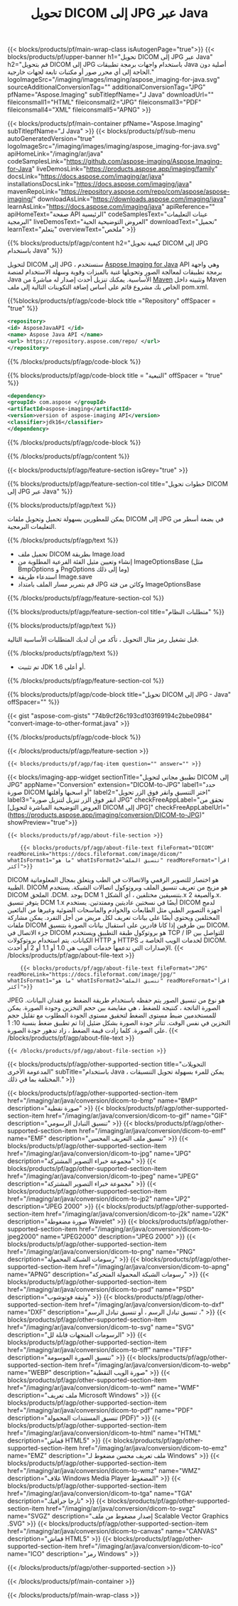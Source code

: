 ﻿---
title: تحويل DICOM إلى JPG عبر Java 
weight: 3920
url: /ar/java/conversion/dicom-to-jpg/ 
lang: ar
langdirlevel: 2
locales: ja,it,zh-hant,ru,de,es,fr,nl,id,lt,pl,pt,vi,tr,ko,zh-hans,ar,hi,th,sv,cs,uk,he
description: نموذج رمز لـ DICOM إلى JPG تحويل Java. استخدم رمز مثال API لملفات الدُفعة DICOM لتحويل JPG داخل أي تطبيق يستند إلى Web أو Desktop Java.
---

{{< blocks/products/pf/main-wrap-class isAutogenPage="true">}}
{{< blocks/products/pf/upper-banner h1="تحويل DICOM إلى JPG عبر Java" h2="قم بتحويل DICOM إلى JPG باستخدام واجهات برمجة تطبيقات Java أصلية دون الحاجة إلى أي محرر صور أو مكتبات تابعة لجهات خارجية." logoImageSrc="/imaging/images/imaging/aspose_imaging-for-java.svg" sourceAdditionalConversionTag="" additionalConversionTag="JPG" pfName="Aspose.Imaging" subTitlepfName="لـ Java" downloadUrl="" fileiconsmall1="HTML" fileiconsmall2="JPG" fileiconsmall3="PDF" fileiconsmall4="XML" fileiconsmall5="APNG" >}}


{{< blocks/products/pf/main-container pfName="Aspose.Imaging" subTitlepfName="لـ Java" >}}
{{< blocks/products/pf/sub-menu autoGeneratedVersion="true" logoImageSrc="/imaging/images/imaging/aspose_imaging-for-java.svg" apiHomeLink="/imaging/ar/java" codeSamplesLink="https://github.com/aspose-imaging/Aspose.Imaging-for-Java" liveDemosLink="https://products.aspose.app/imaging/family" docsLink="https://docs.aspose.com/imaging/ar/java" installationsDocsLink="https://docs.aspose.com/imaging/java" mavenRepoLink="https://repository.aspose.com/repo/com/aspose/aspose-imaging/" downloadAsLink="https://downloads.aspose.com/imaging/java" learnAsLink="https://docs.aspose.com/imaging/java" apiReference="" apiHomeText="صفحة API الرئيسية" codeSamplesText="عينات التعليمات البرمجية" liveDemosText="العروض التوضيحية الحية" downloadText="تحميل" learnText="يتعلم" overviewText="ملخص" >}}

{{% blocks/products/pf/agp/content h2="كيفية تحويل DICOM إلى JPG باستخدام Java" %}}

لتحويل DICOM إلى JPG ، سنستخدم [Aspose.Imaging for Java](https://products.aspose.com/imaging/java) API وهي واجهة برمجة تطبيقات لمعالجة الصور وتحويلها غنية بالميزات وقوية وسهلة الاستخدام لمنصة Java الأساسية. يمكنك تنزيل أحدث إصدار له مباشرةً من [Maven](https://repository.aspose.com/webapp/#/artifacts/browse/tree/General/repo/com/aspose/aspose-imaging) وتثبيته داخل Maven الخاص بك مشروع قائم على أساس إضافة التكوينات التالية إلى ملف pom.xml.

{{%blocks/products/pf/agp/code-block title ="Repository" offSpacer = "true" %}}

```xml
<repository>
<id> AsposeJavaAPI </id>
<name> Aspose Java API </name>
<url> https://repository.aspose.com/repo/ </url>
</repository>
```

{{% /blocks/products/pf/agp/code-block %}}

{{% blocks/products/pf/agp/code-block title = "التبعية" offSpacer = "true" %}}

```xml
<dependency>
<groupId> com.aspose </groupId>
<artifactId>aspose-imaging</artifactId>
<version>version of aspose-imaging API</version>
<classifier>jdk16</classifier>
</dependency>
```

{{% /blocks/products/pf/agp/code-block %}}

{{% /blocks/products/pf/agp/content %}}

{{< blocks/products/pf/agp/feature-section isGrey="true" >}}

{{% blocks/products/pf/agp/feature-section-col title="خطوات تحويل DICOM إلى JPG عبر Java" %}}

{{% blocks/products/pf/agp/text %}}

يمكن للمطورين بسهولة تحميل وتحويل ملفات DICOM إلى JPG في بضعة أسطر من التعليمات البرمجية.

{{% /blocks/products/pf/agp/text %}}

+ تحميل ملف DICOM بطريقة Image.load
+ إنشاء وتعيين مثيل الفئة الفرعية المطلوبة من ImageOptionsBase (مثل BmpOptions و PngOptions وما إلى ذلك)
+ استدعاء طريقة Image.save
+ قم بتمرير مسار الملف بامتداد JPG وكائن من فئة ImageOptionsBase

{{% /blocks/products/pf/agp/feature-section-col %}}

{{% blocks/products/pf/agp/feature-section-col title="متطلبات النظام" %}}

{{% blocks/products/pf/agp/text %}}

قبل تشغيل رمز مثال التحويل ، تأكد من أن لديك المتطلبات الأساسية التالية.

{{% /blocks/products/pf/agp/text %}}

- تم تثبيت JDK 1.6 أو أعلى.

{{% /blocks/products/pf/agp/feature-section-col %}}

{{% blocks/products/pf/agp/code-block title="تحويل DICOM إلى JPG - Java" offSpacer="" %}}

{{< gist "aspose-com-gists" "74b9cf26c193cd103f69194c2bbe0984" "convert-image-to-other-format.java" >}}

{{% /blocks/products/pf/agp/code-block %}}

{{< /blocks/products/pf/agp/feature-section >}}

    {{< blocks/products/pf/agp/faq-item question="" answer="" >}}

{{< blocks/imaging-app-widget
        sectionTitle="تطبيق مجاني لتحويل DICOM إلى JPG"
        appName="Conversion"
        extension="DICOM-to-JPG"
        label1="حدد صورة DICOM أو اسحبها وأفلتها"
        label2="اختر التنسيق وانقر فوق الزر تحويل"
        label3="انقر فوق الزر تنزيل لتنزيل صورة JPG"
        checkFreeAppLabel="تحقق من [العروض التوضيحية المباشرة لتحويل DICOM إلى JPG]"
        checkFreeAppLabelUrl="(https://products.aspose.app/imaging/conversion/DICOM-to-JPG)"
        showPreview="true">}}

    {{< blocks/products/pf/agp/about-file-section >}}
       
        {{< blocks/products/pf/agp/about-file-text fileFormat="DICOM" readMoreLink="https://docs.fileformat.com/image/dicom/" whatIsFormat1="ما هو" whatIsFormat2="تنسيق الملف" readMoreFormat="اقرأ أكثر">}}
DICOM هو اختصار للتصوير الرقمي والاتصالات في الطب ويتعلق بمجال المعلوماتية الطبية. DICOM هو مزيج من تعريف تنسيق الملف وبروتوكول اتصالات الشبكة. يستخدم DICOM الملحق .DCM. يوجد DCM بتنسيقين مختلفين ، أي الشكل 1.x والصيغة 2.x. يتوفر تنسيق DCM 1.x أيضًا في نسختين عاديتين وممتدتين. يستخدم DICOM لدمج أجهزة التصوير الطبي مثل الطابعات والخوادم والماسحات الضوئية وغيرها من البائعين المختلفين ويحتوي أيضًا على بيانات تعريف لكل مريض من أجل التفرد. يمكن مشاركة ملفات DICOM بين طرفين إذا كانا قادرين على استقبال بيانات الصورة بتنسيق DICOM. جزء الاتصال في DICOM هو بروتوكول طبقة التطبيق ويستخدم TCP / IP للتواصل بين الكيانات. يتم استخدام بروتوكولات HTTP و HTTPS لخدمات الويب الخاصة بـ DICOM. الإصدارات التي تدعمها خدمات الويب هي 1.0 أو 1.1 أو 2 أو أحدث.
        {{< /blocks/products/pf/agp/about-file-text >}}

        {{< blocks/products/pf/agp/about-file-text fileFormat="JPG" readMoreLink="https://docs.fileformat.com/image/jpg/" whatIsFormat1="ما هو" whatIsFormat2="تنسيق الملف" readMoreFormat="اقرأ أكثر">}}
JPEG هو نوع من تنسيق الصور يتم حفظه باستخدام طريقة الضغط مع فقدان البيانات. الصورة الناتجة ، كنتيجة للضغط ، هي مقايضة بين حجم التخزين وجودة الصورة. يمكن للمستخدمين ضبط مستوى الضغط لتحقيق مستوى الجودة المطلوب مع تقليل حجم التخزين في نفس الوقت. تتأثر جودة الصورة بشكل ضئيل إذا تم تطبيق ضغط بنسبة 10: 1 على الصورة. كلما زادت قيمة الضغط ، زاد تدهور جودة الصورة.
        {{< /blocks/products/pf/agp/about-file-text >}}

    {{< /blocks/products/pf/agp/about-file-section >}}

<!-- aboutfile Ends -->

{{< blocks/products/pf/agp/other-supported-section title="التحويلات المدعومة الأخرى" subTitle="باستخدام Java ، يمكن للمرء بسهولة تحويل التنسيقات المختلفة بما في ذلك." >}}

{{< blocks/products/pf/agp/other-supported-section-item href="/imaging/ar/java/conversion/dicom-to-bmp" name="BMP" description="صورة نقطية" >}}
{{< blocks/products/pf/agp/other-supported-section-item href="/imaging/ar/java/conversion/dicom-to-gif" name="GIF" description="تنسيق التبادل الرسومي" >}}
{{< blocks/products/pf/agp/other-supported-section-item href="/imaging/ar/java/conversion/dicom-to-emf" name="EMF" description="تنسيق ملف التعريف المحسن" >}}
{{< blocks/products/pf/agp/other-supported-section-item href="/imaging/ar/java/conversion/dicom-to-jpg" name="JPG" description="مجموعة خبراء التصوير المشتركة" >}}
{{< blocks/products/pf/agp/other-supported-section-item href="/imaging/ar/java/conversion/dicom-to-jpeg" name="JPEG" description="مجموعة خبراء التصوير المشتركة" >}}
{{< blocks/products/pf/agp/other-supported-section-item href="/imaging/ar/java/conversion/dicom-to-jp2" name="JP2" description="JPEG 2000" >}}
{{< blocks/products/pf/agp/other-supported-section-item href="/imaging/ar/java/conversion/dicom-to-j2k" name="J2K" description="صورة مضغوطة Wavelet" >}}
{{< blocks/products/pf/agp/other-supported-section-item href="/imaging/ar/java/conversion/dicom-to-jpeg2000" name="JPEG2000" description="JPEG 2000" >}}
{{< blocks/products/pf/agp/other-supported-section-item href="/imaging/ar/java/conversion/dicom-to-png" name="PNG" description="رسومات الشبكة المحمولة" >}}
{{< blocks/products/pf/agp/other-supported-section-item href="/imaging/ar/java/conversion/dicom-to-apng" name="APNG" description="رسومات الشبكة المحمولة المتحركة" >}}
{{< blocks/products/pf/agp/other-supported-section-item href="/imaging/ar/java/conversion/dicom-to-psd" name="PSD" description="وثيقة فوتوشوب" >}}
{{< blocks/products/pf/agp/other-supported-section-item href="/imaging/ar/java/conversion/dicom-to-dxf" name="DXF" description="تنسيق تبادل الرسم ، أو تنسيق تبادل الرسم ،" >}}
{{< blocks/products/pf/agp/other-supported-section-item href="/imaging/ar/java/conversion/dicom-to-svg" name="SVG" description="الرسومات المتجهات قابلة لل" >}}
{{< blocks/products/pf/agp/other-supported-section-item href="/imaging/ar/java/conversion/dicom-to-tiff" name="TIFF" description="تنسيق الصورة الموسومة" >}}
{{< blocks/products/pf/agp/other-supported-section-item href="/imaging/ar/java/conversion/dicom-to-webp" name="WEBP" description="صورة الويب النقطية" >}}
{{< blocks/products/pf/agp/other-supported-section-item href="/imaging/ar/java/conversion/dicom-to-wmf" name="WMF" description="ملف تعريف Microsoft Windows" >}}
{{< blocks/products/pf/agp/other-supported-section-item href="/imaging/ar/java/conversion/dicom-to-pdf" name="PDF" description="تنسيق المستندات المحمولة (PDF)" >}}
{{< blocks/products/pf/agp/other-supported-section-item href="/imaging/ar/java/conversion/dicom-to-html" name="HTML" description="قماش HTML5" >}}
{{< blocks/products/pf/agp/other-supported-section-item href="/imaging/ar/java/conversion/dicom-to-emz" name="EMZ" description="ملف تعريف محسن مضغوط لـ Windows" >}}
{{< blocks/products/pf/agp/other-supported-section-item href="/imaging/ar/java/conversion/dicom-to-wmz" name="WMZ" description="غلاف Windows Media Player المضغوط" >}}
{{< blocks/products/pf/agp/other-supported-section-item href="/imaging/ar/java/conversion/dicom-to-tga" name="TGA" description="تارجا جرافيك" >}}
{{< blocks/products/pf/agp/other-supported-section-item href="/imaging/ar/java/conversion/dicom-to-svgz" name="SVGZ" description="إصدار مضغوط من ملف Scalable Vector Graphics .SVG" >}}
{{< blocks/products/pf/agp/other-supported-section-item href="/imaging/ar/java/conversion/dicom-to-canvas" name="CANVAS" description="قماش HTML5" >}}
{{< blocks/products/pf/agp/other-supported-section-item href="/imaging/ar/java/conversion/dicom-to-ico" name="ICO" description="رمز Windows" >}}

{{< /blocks/products/pf/agp/other-supported-section >}}

{{< /blocks/products/pf/main-container >}}
    
{{< /blocks/products/pf/main-wrap-class >}}
